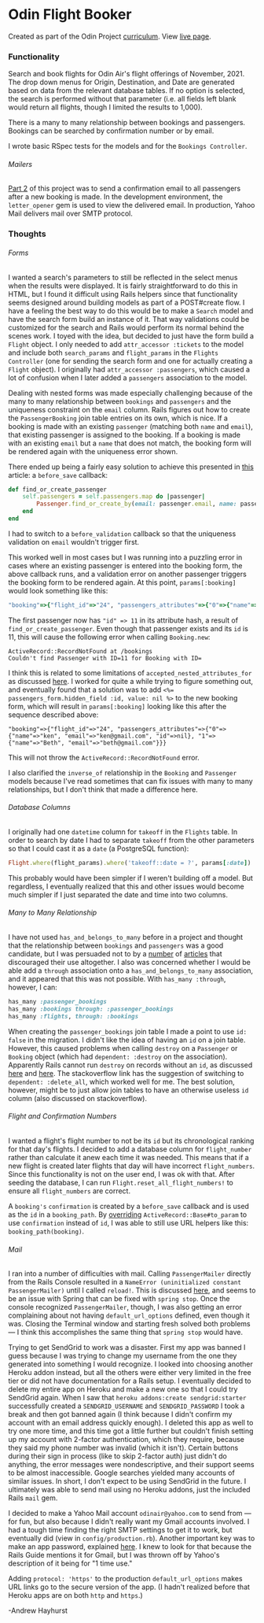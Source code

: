 # Odin Flight Booker

Created as part of the Odin Project [curriculum](https://www.theodinproject.com/courses/ruby-on-rails/lessons/building-advanced-forms). View [live page](https://odin-air.herokuapp.com/).

### Functionality

Search and book flights for Odin Air's flight offerings of November, 2021. The drop down menus for Origin, Destination, and Date are generated based on data from the relevant database tables. If no option is selected, the search is performed without that parameter (i.e. all fields left blank would return all flights, though I limited the results to 1,000).

There is a many to many relationship between bookings and passengers. Bookings can be searched by confirmation number or by email.

I wrote basic RSpec tests for the models and for the `Bookings Controller`.

###### Mailers

[Part 2](https://www.theodinproject.com/courses/ruby-on-rails/lessons/sending-confirmation-emails) of this project was to send a confirmation email to all passengers after a new booking is made. In the development environment, the `letter_opener` gem is used to view the delivered email. In production, Yahoo Mail delivers mail over SMTP protocol.

### Thoughts

###### Forms

I wanted a search's parameters to still be reflected in the select menus when the results were displayed. It is fairly straightforward to do this in HTML, but I found it difficult using Rails helpers since that functionality seems designed around building models as part of a POST#create flow. I have a feeling the best way to do this would be to make a `Search` model and have the search form build an instance of it. That way validations could be customized for the search and Rails would perform its normal behind the scenes work. I toyed with the idea, but decided to just have the form build a `Flight` object. I only needed to add `attr_accessor :tickets` to the model and include both `search_params` and `flight_params` in the `Flights Controller` (one for sending the search form and one for actually creating a `Flight` object). I originally had `attr_accessor :passengers`, which caused a lot of confusion when I later added a `passengers` association to the model.

Dealing with nested forms was made especially challenging because of the many to many relationship between `bookings` and `passengers` and the uniqueness constraint on the `email` column. Rails figures out how to create the `PassengerBooking` join table entries on its own, which is nice. If a booking is made with an existing `passenger` (matching both `name` and `email`), that existing passenger is assigned to the booking. If a booking is made with an existing `email` but a `name` that does not match, the booking form will be rendered again with the uniqueness error shown.

There ended up being a fairly easy solution to achieve this presented in [this](https://medium.com/inview-technical-blog/rails-5-using-find-or-create-by-for-nested-attributes-ff633aee62a1) article: a `before_save` callback:

```ruby
def find_or_create_passenger
	self.passengers = self.passengers.map do |passenger|
		Passenger.find_or_create_by(email: passenger.email, name: passenger.name)
	end
end
```

I had to switch to a `before_validation` callback so that the uniqueness validation on `email` wouldn't trigger first.

This worked well in most cases but I was running into a puzzling error in cases where an existing passenger is entered into the booking form, the above callback runs, and a validation error on another passenger triggers the booking form to be rendered again. At this point, `params[:booking]` would look something like this:

```ruby
"booking"=>{"flight_id"=>"24", "passengers_attributes"=>{"0"=>{"name"=>"ken", "email"=>"ken@gmail.com", "id"=>11}, "1"=>{"name"=>"Beth", "email"=>"beth@gmail.com"}}}
```

The first passenger now has `"id" => 11` in its attribute hash, a result of `find_or_create_passenger`. Even though that passenger exists and its `id` is 11, this will cause the following error when calling `Booking.new`:

```pseudocode
ActiveRecord::RecordNotFound at /bookings
Couldn't find Passenger with ID=11 for Booking with ID=
```

I think this is related to some limitations of `accepted_nested_attributes_for` as discussed [here](https://github.com/rails/rails/issues/7256). I worked for quite a while trying to figure something out, and eventually found that a solution was to add `<%= passengers_form.hidden_field :id, value: nil %>` to the new booking form, which will result in `params[:booking]` looking like this after the sequence described above:

```
"booking"=>{"flight_id"=>"24", "passengers_attributes"=>{"0"=>{"name"=>"ken", "email"=>"ken@gmail.com", "id"=>nil}, "1"=>{"name"=>"Beth", "email"=>"beth@gmail.com"}}}
```

This will not throw the `ActiveRecord::RecordNotFound` error.

I also clarified the `inverse_of` relationship in the `Booking` and `Passenger` models because I've read sometimes that can fix issues with many to many relationships, but I don't think that made a difference here.

###### Database Columns

I originally had one `datetime` column for `takeoff` in the `Flights` table. In order to search by date I had to separate `takeoff` from the other parameters so that I could cast it as a `date` (a PostgreSQL function):

```ruby
Flight.where(flight_params).where('takeoff::date = ?', params[:date])
```

This probably would have been simpler if I weren't building off a model. But regardless, I eventually realized that this and other issues would become much simpler if I just separated the date and time into two columns.

###### Many to Many Relationship

I have not used `has_and_belongs_to_many` before in a project and thought that the relationship between `bookings` and `passengers` was a good candidate, but I was persuaded not to by a [number](https://cobwwweb.com/why-i-dont-use-has-and-belongs-to-many-in-rails) of [articles](https://flatironschool.com/blog/why-you-dont-need-has-and-belongs-to-many) that discouraged their use altogether. I also was concerned whether I would be able add a `through` association onto a `has_and_belongs_to_many` association, and it appeared that this was not possible. With `has_many :through`, however, I can:

```ruby
has_many :passenger_bookings
has_many :bookings through: :passenger_bookings
has_many :flights, through: :bookings
```

When creating the `passenger_bookings` join table I made a point to use `id: false` in the migration. I didn't like the idea of having an `id` on a join table. However, this caused problems when calling `destroy` on a `Passenger` or `Booking` object (which had `dependent: :destroy` on the association). Apparently Rails cannot run `destroy` on records without an `id`, as discussed [here](https://github.com/rails/rails/issues/25347) and [here](https://stackoverflow.com/questions/23165282/error-zero-length-delimited-identifier-at-or-near-line-1-delete-from-reg/30542991). The stackoverflow link has the suggestion of switching to `dependent: :delete_all`, which worked well for me. The best solution, however, might be to just allow join tables to have an otherwise useless `id` column (also discussed on stackoverflow).

###### Flight and Confirmation Numbers

I wanted a flight's flight number to not be its `id` but its chronological ranking for that day's flights. I decided to add a database column for `flight_number` rather than calculate it anew each time it was needed. This means that if a new flight is created later flights that day will have incorrect `flight_numbers`. Since this functionality is not on the user end, I was ok with that. After seeding the database, I can run `Flight.reset_all_flight_numbers!` to ensure all `flight_numbers` are correct.

A `booking's` `confirmation` is created by a `before_save` callback and is used as the `id` in a `booking_path`. By [overriding](https://guides.rubyonrails.org/routing.html#overriding-named-route-parameters) `ActiveRecord::Base#to_param` to use `confirmation` instead of `id`, I was able to still use URL helpers like this: `booking_path(booking)`.

###### Mail

I ran into a number of difficulties with mail. Calling `PassengerMailer` directly from the Rails Console resulted in a `NameError (uninitialized constant PassengerMailer)` until I called `reload!`. This is discussed [here](https://github.com/rails/rails/issues/38174), and seems to be an issue with Spring that can be fixed with `spring stop`. Once the console recognized `PassengerMailer`, though, I was also getting an error complaining about not having `default_url_options` defined, even though it was. Closing the Terminal window and starting fresh solved both problems — I think this accomplishes the same thing that `spring stop` would have.

Trying to get SendGrid to work was a disaster. First my app was banned I guess because I was trying to change my username from the one they generated into something I would recognize. I looked into choosing another Heroku addon instead, but all the others were either very limited in the free tier or did not have documentation for a Rails setup. I eventually decided to delete my entire app on Heroku and make a new one so that I could try SendGrid again. When I saw that `heroku addons:create sendgrid:starter` successfully created a `SENDGRID_USERNAME` and `SENDGRID_PASSWORD` I took a break and then got banned again (I think because I didn't confirm my account with an email address quickly enough). I deleted this app as well to try one more time, and this time got a little further but couldn't finish setting up my account with 2-factor authentication, which they require, because they said my phone number was invalid (which it isn't). Certain buttons during their sign in process (like to skip 2-factor auth) just didn't do anything, the error messages were nondescriptive, and their support seems to be almost inaccessible. Google searches yielded many accounts of similar issues. In short, I don't expect to be using SendGrid in the future. I ultimately was able to send mail using no Heroku addons, just the included Rails `mail` gem.

I decided to make a Yahoo Mail account `odinair@yahoo.com` to send from — for fun, but also because I didn't really want my Gmail accounts involved. I had a tough time finding the right SMTP settings to get it to work, but eventually did (view in `config/production.rb`). Another important key was to make an app password, explained [here](https://help.yahoo.com/kb/SLN15241.html?). I knew to look for that because the Rails Guide mentions it for Gmail, but I was thrown off by Yahoo's description of it being for "1 time use."

Adding `protocol: 'https'` to the production `default_url_options` makes URL links go to the secure version of the app. (I hadn't realized before that Heroku apps are on both `http` and `https`.)

-Andrew Hayhurst